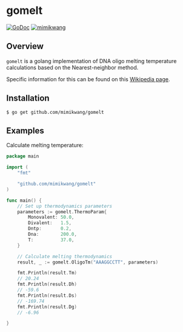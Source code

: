 # gomelt
[![GoDoc](https://godoc.org/github.com/mimikwang/gomelt?status.png)](http://godoc.org/github.com/mimikwang/gomelt)
[![mimikwang](https://circleci.com/gh/mimikwang/gomelt.svg?style=shield)](https://circleci.com/gh/mimikwang/gomelt)

## Overview
`gomelt` is a golang implementation of DNA oligo melting temperature calculations based on the Nearest-neighbor method.

Specific information for this can be found on this [Wikipedia page](https://en.wikipedia.org/wiki/Nucleic_acid_thermodynamics#Nearest-neighbor_method).

## Installation
```
$ go get github.com/mimikwang/gomelt
```

## Examples
Calculate melting temperature:

```go
package main

import (
	"fmt"

	"github.com/mimikwang/gomelt"
)

func main() {
	// Set up thermodynamics parameters
	parameters := gomelt.ThermoParam{
		Monovalent: 50.0,
		Divalent:   1.5,
		Dntp:       0.2,
		Dna:        200.0,
		T:          37.0,
	}

	// Calculate melting thermodynamics
	result, _ := gomelt.OligoTm("AAAGGCCTT", parameters)

	fmt.Println(result.Tm)
	// 20.24
	fmt.Println(result.Dh)
	// -59.6
	fmt.Println(result.Ds)
	// -169.74
	fmt.Println(result.Dg)
	// -6.96

}
```